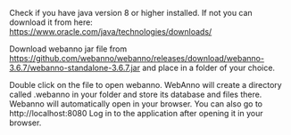 Check if you have java version 8 or higher installed. If not you can download it from here: https://www.oracle.com/java/technologies/downloads/

Download webanno jar file from https://github.com/webanno/webanno/releases/download/webanno-3.6.7/webanno-standalone-3.6.7.jar and place in a folder of your choice.

Double click on the file to open webanno. WebAnno will create a directory called .webanno in your folder and store its database and files there. Webanno will automatically open in your browser. You can also go to http://localhost:8080
Log in to the application after opening it in your browser.
